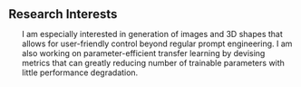 <h1 id="news"></h1>

<h2 style="margin: 60px 0px 10px;">Research Interests</h2>

<ul>

I am especially interested in generation of images and 3D shapes that allows for user-friendly control beyond regular prompt engineering. I am also working on parameter-efficient transfer learning by devising metrics that can greatly reducing number of trainable parameters with little performance degradation. 

</ul>
